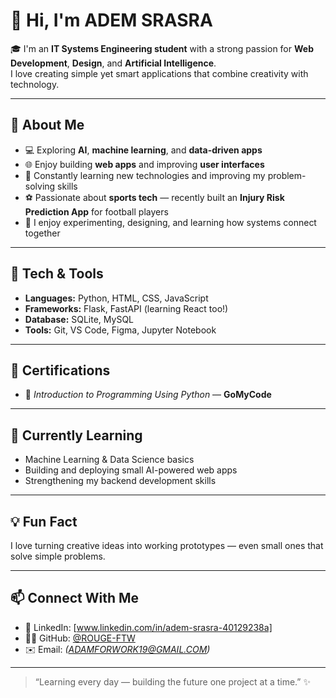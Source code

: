 # 👋 Hi, I'm ADEM SRASRA

🎓 I'm an **IT Systems Engineering student** with a strong passion for **Web Development**, **Design**, and **Artificial Intelligence**.  
I love creating simple yet smart applications that combine creativity with technology.

---

## 🚀 About Me
- 💻 Exploring **AI**, **machine learning**, and **data-driven apps**
- 🌐 Enjoy building **web apps** and improving **user interfaces**
- 🧠 Constantly learning new technologies and improving my problem-solving skills
- ⚽ Passionate about **sports tech** — recently built an **Injury Risk Prediction App** for football players
- 🧩 I enjoy experimenting, designing, and learning how systems connect together

---

## 🧰 Tech & Tools
- **Languages:** Python, HTML, CSS, JavaScript  
- **Frameworks:** Flask, FastAPI (learning React too!)  
- **Database:** SQLite, MySQL  
- **Tools:** Git, VS Code, Figma, Jupyter Notebook  

---

## 📜 Certifications
- 🐍 *Introduction to Programming Using Python* — **GoMyCode**

---

## 🌱 Currently Learning
- Machine Learning & Data Science basics  
- Building and deploying small AI-powered web apps  
- Strengthening my backend development skills  

---

## 💡 Fun Fact
I love turning creative ideas into working prototypes — even small ones that solve simple problems.

---

## 📫 Connect With Me
- 💼 LinkedIn: [www.linkedin.com/in/adem-srasra-40129238a]  
- 🧑‍💻 GitHub: [@ROUGE-FTW](https://github.com/ROUGE-FTW)  
- ✉️ Email: *(ADAMFORWORK19@GMAIL.COM)*  

---

> “Learning every day — building the future one project at a time.” ✨
